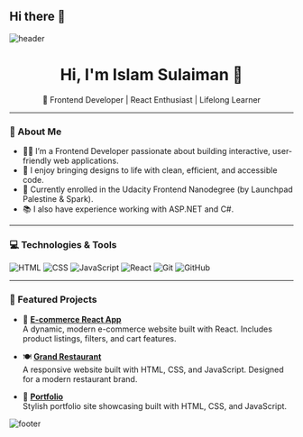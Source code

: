 ## Hi there 👋

<!--
**IslamSulaiman4/IslamSulaiman4** is a ✨ _special_ ✨ repository because its `README.md` (this file) appears on your GitHub profile.

Here are some ideas to get you started:

- 🔭 I’m currently working on ...
- 🌱 I’m currently learning ...
- 👯 I’m looking to collaborate on ...
- 🤔 I’m looking for help with ...
- 💬 Ask me about ...
- 📫 How to reach me: ...
- 😄 Pronouns: ...
- ⚡ Fun fact: ...
-->
![header](https://capsule-render.vercel.app/api?type=waving&color=gradient&height=280&section=header&text=Hi%20there%20%F0%9F%91%8B&fontSize=90)

<!--
**MKhasib/mkhasib** is a ✨ _special_ ✨ repository because its `README.md` (this file) appears on your GitHub profile.

Here are some ideas to get you started:

- 🔭 I’m currently working on 
- 🌱 I’m currently learning ...
- 👯 I’m looking to collaborate on ...
- 🤔 I’m looking for help with ...
- 💬 Ask me about ...
- 📫 How to reach me: ...
- 😄 Pronouns: ...
- ⚡ Fun fact: ...
-->
<h1 align="center">Hi, I'm Islam Sulaiman 👋</h1>

<p align="center">
  🌸 Frontend Developer | React Enthusiast | Lifelong Learner  
</p>

---

### 🧕 About Me

- 👩‍💻 I’m a Frontend Developer passionate about building interactive, user-friendly web applications.
- 🎯 I enjoy bringing designs to life with clean, efficient, and accessible code.
- 🌱 Currently enrolled in the Udacity Frontend Nanodegree (by Launchpad Palestine & Spark).
- 📚 I also have experience working with ASP.NET and C#.

---

### 💻 Technologies & Tools

![HTML](https://img.shields.io/badge/-HTML5-E34F26?logo=html5&logoColor=white)
![CSS](https://img.shields.io/badge/-CSS3-1572B6?logo=css3)
![JavaScript](https://img.shields.io/badge/-JavaScript-F7DF1E?logo=javascript&logoColor=000)
![React](https://img.shields.io/badge/-React-61DAFB?logo=react&logoColor=000)
![Git](https://img.shields.io/badge/-Git-F05032?logo=git&logoColor=fff)
![GitHub](https://img.shields.io/badge/-GitHub-181717?logo=github)

---

### 📌 Featured Projects

- 🛒 **[E-commerce React App](https://github.com/IslamSulaiman4/E-commerce-react-app)**  
  A dynamic, modern e-commerce website built with React. Includes product listings, filters, and cart features.

- 🍽️ **[Grand Restaurant](https://github.com/IslamSulaiman4/Grand-Restaurant-wilma)**  
  A responsive website built with HTML, CSS, and JavaScript. Designed for a modern restaurant brand.

- 🏯 **[Portfolio](https://github.com/IslamSulaiman4/Portfolio)**  
  Stylish portfolio site showcasing built with HTML, CSS, and JavaScript.

![footer](https://capsule-render.vercel.app/api?type=waving&color=gradient&height=150&section=footer)
